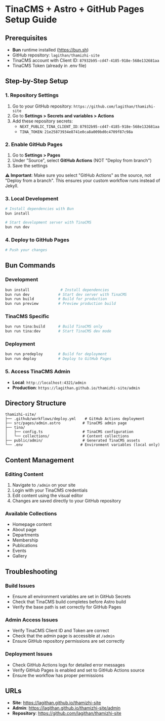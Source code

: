 # TinaCMS + Astro + GitHub Pages Setup Guide

## Prerequisites
- **Bun** runtime installed (https://bun.sh)
- GitHub repository: `lagithan/thamizhi-site`
- TinaCMS account with Client ID: `87932b95-cd47-4185-918e-568e132681aa`
- TinaCMS Token (already in .env file)

## Step-by-Step Setup

### 1. Repository Settings
1. Go to your GitHub repository: `https://github.com/lagithan/thamizhi-site`
2. Go to **Settings > Secrets and variables > Actions**
3. Add these repository secrets:
   - `NEXT_PUBLIC_TINA_CLIENT_ID`: `87932b95-cd47-4185-918e-568e132681aa`
   - `TINA_TOKEN`: `21e25873934e8741e0ca8a009bd0c4709f87c98a`

### 2. Enable GitHub Pages
1. Go to **Settings > Pages**
2. Under "Source", select **GitHub Actions** (NOT "Deploy from branch")
3. Save the settings

**⚠️ Important**: Make sure you select "GitHub Actions" as the source, not "Deploy from a branch". This ensures your custom workflow runs instead of Jekyll.

### 3. Local Development
```bash
# Install dependencies with Bun
bun install

# Start development server with TinaCMS
bun run dev
```

### 4. Deploy to GitHub Pages
```bash
# Push your changes
```

## Bun Commands

### Development
```bash
bun install              # Install dependencies
bun run dev             # Start dev server with TinaCMS
bun run build           # Build for production
bun run preview         # Preview production build
```

### TinaCMS Specific
```bash
bun run tina:build      # Build TinaCMS only
bun run tina:dev        # Start TinaCMS dev mode
```

### Deployment
```bash
bun run predeploy       # Build for deployment
bun run deploy          # Deploy to GitHub Pages
```

### 5. Access TinaCMS Admin
- **Local**: `http://localhost:4321/admin`
- **Production**: `https://lagithan.github.io/thamizhi-site/admin`

## Directory Structure
```
thamizhi-site/
├── .github/workflows/deploy.yml    # GitHub Actions deployment
├── src/pages/admin.astro          # TinaCMS admin page
├── tina/
│   ├── config.ts                  # TinaCMS configuration
│   └── collections/               # Content collections
├── public/admin/                  # Generated TinaCMS assets
└── .env                          # Environment variables (local only)
```

## Content Management

### Editing Content
1. Navigate to `/admin` on your site
2. Login with your TinaCMS credentials  
3. Edit content using the visual editor
4. Changes are saved directly to your GitHub repository

### Available Collections
- Homepage content
- About page
- Departments
- Membership
- Publications 
- Events
- Gallery

## Troubleshooting

### Build Issues
- Ensure all environment variables are set in GitHub Secrets
- Check that TinaCMS build completes before Astro build
- Verify the base path is set correctly for GitHub Pages

### Admin Access Issues
- Verify TinaCMS Client ID and Token are correct
- Check that the admin page is accessible at `/admin`
- Ensure GitHub repository permissions are set correctly

### Deployment Issues
- Check GitHub Actions logs for detailed error messages
- Verify GitHub Pages is enabled and set to GitHub Actions source
- Ensure the workflow has proper permissions

## URLs
- **Site**: https://lagithan.github.io/thamizhi-site
- **Admin**: https://lagithan.github.io/thamizhi-site/admin
- **Repository**: https://github.com/lagithan/thamizhi-site